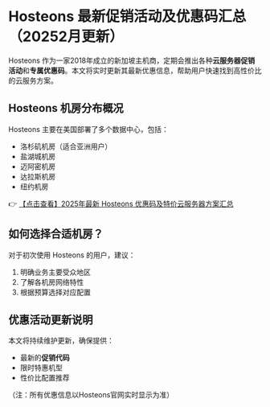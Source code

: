 # Hosteons 最新促销活动及优惠码汇总（20252月更新）

Hosteons 作为一家2018年成立的新加坡主机商，定期会推出各种**云服务器促销活动**和**专属优惠码**。本文将实时更新其最新优惠信息，帮助用户快速找到高性价比的云服务方案。

## Hosteons 机房分布概况

Hosteons 主要在美国部署了多个数据中心，包括：
- 洛杉矶机房（适合亚洲用户）
- 盐湖城机房
- 迈阿密机房
- 达拉斯机房
- 纽约机房

👉 [【点击查看】2025年最新 Hosteons 优惠码及特价云服务器方案汇总](https://bit.ly/hosteons)

## 如何选择合适机房？

对于初次使用 Hosteons 的用户，建议：
1. 明确业务主要受众地区
2. 了解各机房网络特性
3. 根据预算选择对应配置

## 优惠活动更新说明

本文将持续维护更新，确保提供：
- 最新的**促销代码**
- 限时特惠机型
- 性价比配置推荐

（注：所有优惠信息以Hosteons官网实时显示为准）